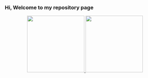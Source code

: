 ### Hi, Welcome to my repository page


<div style="width:100%; text-align:center;">
<a href="https://github.com/seu-usuário-aqui">
<img height="180em" src="https://github-readme-stats.vercel.app/api?username=kayua&show_icons=true&theme=default&include_all_commits=true&count_private=true"/>
<img height="180em" src="https://github-readme-stats.vercel.app/api/top-langs/?username=kayua&layout=compact&line_height=100&langs_count=10&theme=default"/>
</div>
